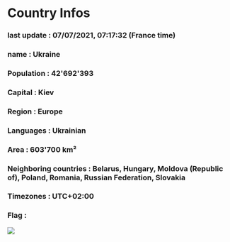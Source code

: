# Country  Infos
### last update : 07/07/2021, 07:17:32 (France time)

### name : Ukraine
### Population : 42'692'393
### Capital : Kiev
### Region : Europe
### Languages : Ukrainian
### Area : 603'700 km²
### Neighboring countries : Belarus, Hungary, Moldova (Republic of), Poland, Romania, Russian Federation, Slovakia
### Timezones : UTC+02:00

### Flag :
![](https://restcountries.eu/data/ukr.svg)